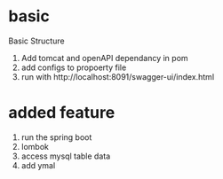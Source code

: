 # basic
Basic Structure 
1. Add tomcat and openAPI dependancy in pom
2. add configs to propoerty file
3. run with http://localhost:8091/swagger-ui/index.html

# added feature
1. run the spring boot
2. lombok
3. access mysql table data
4. add ymal
